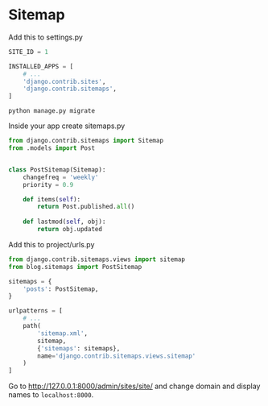 # Sitemap

Add this to settings.py
```python
SITE_ID = 1

INSTALLED_APPS = [
    # ...
    'django.contrib.sites',
    'django.contrib.sitemaps',
]
```

```
python manage.py migrate
```

Inside your app create sitemaps.py
```python
from django.contrib.sitemaps import Sitemap
from .models import Post


class PostSitemap(Sitemap):
    changefreq = 'weekly'
    priority = 0.9

    def items(self):
        return Post.published.all()
    
    def lastmod(self, obj):
        return obj.updated
```

Add this to project/urls.py

```python
from django.contrib.sitemaps.views import sitemap
from blog.sitemaps import PostSitemap

sitemaps = {
    'posts': PostSitemap,
}

urlpatterns = [
    # ...
    path(
        'sitemap.xml',
        sitemap,
        {'sitemaps': sitemaps},
        name='django.contrib.sitemaps.views.sitemap'
    )
]
```

Go to http://127.0.0.1:8000/admin/sites/site/ and change domain and display names to `localhost:8000`.
